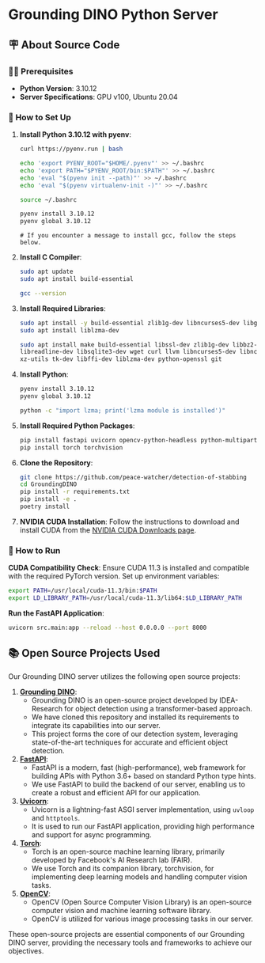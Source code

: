 # Grounding DINO Python Server

## 🪧 About Source Code

### 👩‍💻 Prerequisites

- **Python Version**: 3.10.12
- **Server Specifications**: GPU v100, Ubuntu 20.04

### 🔧 How to Set Up

1. **Install Python 3.10.12 with pyenv**:
    
    ```bash
    curl https://pyenv.run | bash
    
    echo 'export PYENV_ROOT="$HOME/.pyenv"' >> ~/.bashrc
    echo 'export PATH="$PYENV_ROOT/bin:$PATH"' >> ~/.bashrc
    echo 'eval "$(pyenv init --path)"' >> ~/.bashrc
    echo 'eval "$(pyenv virtualenv-init -)"' >> ~/.bashrc
    
    source ~/.bashrc
    
    pyenv install 3.10.12
    pyenv global 3.10.12
    ```
    
    ```plaintext
    # If you encounter a message to install gcc, follow the steps below.
    ```
    
2. **Install C Compiler**:
    
    ```bash
    sudo apt update
    sudo apt install build-essential
    
    gcc --version
    ```
    
3. **Install Required Libraries**:
    
    ```bash
    sudo apt install -y build-essential zlib1g-dev libncurses5-dev libgdbm-dev libnss3-dev libssl-dev libreadline-dev libffi-dev libsqlite3-dev wget libbz2-dev
    sudo apt install liblzma-dev
    
    sudo apt install make build-essential libssl-dev zlib1g-dev libbz2-dev \
    libreadline-dev libsqlite3-dev wget curl llvm libncurses5-dev libncursesw5-dev \
    xz-utils tk-dev libffi-dev liblzma-dev python-openssl git
    ```
    
4. **Install Python**:
    
    ```bash
    pyenv install 3.10.12
    pyenv global 3.10.12
    ```
    
    ```bash
    python -c "import lzma; print('lzma module is installed')"
    ```
    
5. **Install Required Python Packages**:
    
    ```bash
    pip install fastapi uvicorn opencv-python-headless python-multipart
    pip install torch torchvision
    ```
    
6. **Clone the Repository**:
    
    ```bash
    git clone https://github.com/peace-watcher/detection-of-stabbing
    cd GroundingDINO
    pip install -r requirements.txt
    pip install -e .
    poetry install
    ```

7. **NVIDIA CUDA Installation**:
    Follow the instructions to download and install CUDA from the [NVIDIA CUDA Downloads page](https://developer.nvidia.com/cuda-downloads?target_os=Linux&target_arch=x86_64&Distribution=Ubuntu&target_version=20.04&target_type=deb_network).

### 🚀 How to Run

**CUDA Compatibility Check**:
Ensure CUDA 11.3 is installed and compatible with the required PyTorch version. Set up environment variables:

```bash
export PATH=/usr/local/cuda-11.3/bin:$PATH
export LD_LIBRARY_PATH=/usr/local/cuda-11.3/lib64:$LD_LIBRARY_PATH
```

**Run the FastAPI Application**:

```bash
uvicorn src.main:app --reload --host 0.0.0.0 --port 8000
```

## 📚 Open Source Projects Used

Our Grounding DINO server utilizes the following open source projects:

1. [**Grounding DINO**](https://github.com/IDEA-Research/GroundingDINO.git):
    - Grounding DINO is an open-source project developed by IDEA-Research for object detection using a transformer-based approach.
    - We have cloned this repository and installed its requirements to integrate its capabilities into our server.
    - This project forms the core of our detection system, leveraging state-of-the-art techniques for accurate and efficient object detection.
2. [**FastAPI**](https://github.com/tiangolo/fastapi):
    - FastAPI is a modern, fast (high-performance), web framework for building APIs with Python 3.6+ based on standard Python type hints.
    - We use FastAPI to build the backend of our server, enabling us to create a robust and efficient API for our application.
3. [**Uvicorn**](https://github.com/encode/uvicorn):
    - Uvicorn is a lightning-fast ASGI server implementation, using `uvloop` and `httptools`.
    - It is used to run our FastAPI application, providing high performance and support for async programming.
4. [**Torch**](https://github.com/pytorch/pytorch):
    - Torch is an open-source machine learning library, primarily developed by Facebook's AI Research lab (FAIR).
    - We use Torch and its companion library, torchvision, for implementing deep learning models and handling computer vision tasks.
5. [**OpenCV**](https://github.com/opencv/opencv):
    - OpenCV (Open Source Computer Vision Library) is an open-source computer vision and machine learning software library.
    - OpenCV is utilized for various image processing tasks in our server.

These open-source projects are essential components of our Grounding DINO server, providing the necessary tools and frameworks to achieve our objectives.
